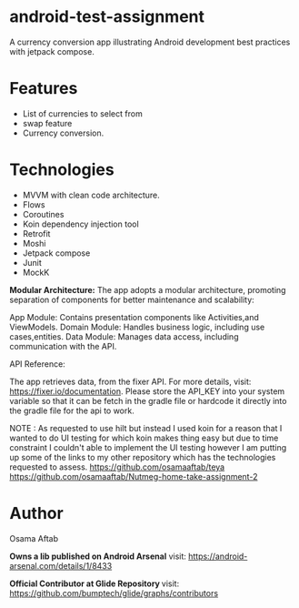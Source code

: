 # android-test-assignment
A currency conversion app illustrating Android development best practices with jetpack compose.

# Features
- List of currencies to select from
- swap feature 
- Currency conversion.

# Technologies
- MVVM with clean code architecture.
- Flows
- Coroutines
- Koin dependency injection tool
- Retrofit
- Moshi
- Jetpack compose
- Junit
- MockK

<b>Modular Architecture:</b>
The app adopts a modular architecture, promoting separation of components for better maintenance and scalability:

App Module: Contains presentation components like Activities,and ViewModels.
Domain Module: Handles business logic, including use cases,entities.
Data Module: Manages data access, including communication with the API.

API Reference:

The app retrieves data, from the fixer API. For more details, visit: https://fixer.io/documentation.
Please store the API_KEY into your system variable so that it can be fetch in the gradle file or hardcode it directly into the gradle file for the api to work.


NOTE : 
As requested to use hilt but instead I used koin for a reason that I wanted to do UI testing for which koin makes thing easy but due to time constraint I couldn't able to implement the UI testing however I am putting up some of the links to my other repository which has the technologies requested to assess.
https://github.com/osamaaftab/teya
https://github.com/osamaaftab/Nutmeg-home-take-assignment-2

# Author
Osama Aftab

<b>Owns a lib published on Android Arsenal</b>
visit: https://android-arsenal.com/details/1/8433

<b>Official Contributor at Glide Repository </b>
visit: https://github.com/bumptech/glide/graphs/contributors

